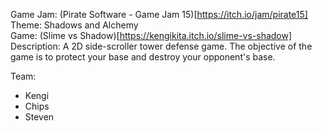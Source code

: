 Game Jam: (Pirate Software - Game Jam 15)[https://itch.io/jam/pirate15]<br>
Theme: Shadows and Alchemy<br>
Game: (Slime vs Shadow)[https://kengikita.itch.io/slime-vs-shadow]<br>
Description: A 2D side-scroller tower defense game. The objective of the game is to protect your base and destroy your opponent's base.<br>

Team:
- Kengi
- Chips
- Steven
